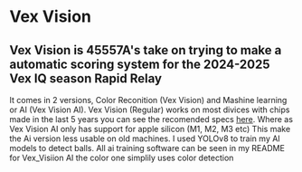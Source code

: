 # Vex Vision
## Vex Vision is 45557A's take on trying to make a automatic scoring system for the 2024-2025 Vex IQ season Rapid Relay
It comes in 2 versions, Color Reconition (Vex Vision) and Mashine learning or AI (Vex Vision AI).
Vex Vision (Regular) works on most divices with chips made in the last 5 years you can see the recomended specs [here](https://lavadeg31.github.io/Vex_Iq/Vex_Vision/System_Requirements). Where as Vex Vision AI only has support for apple silicon (M1, M2, M3 etc) This make the Ai version less usable on old machines. I used YOLOv8 to train my AI models to detect balls. All ai training software can be seen in my README for Vex_Visiion AI the color one simplily uses color detection
